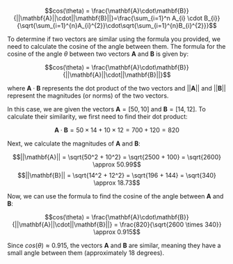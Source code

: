 $$cos(\theta) = \frac{\mathbf{A}\cdot\mathbf{B}}{||\mathbf{A}||\cdot||\mathbf{B}||}=\frac{\sum_{i=1}^n A_{i} \cdot B_{i}}{\sqrt{\sum_{i=1}^{n}A_{i}^{2}}\cdot\sqrt{\sum_{i=1}^{n}B_{i}^{2}}}$$

To determine if two vectors are similar using the formula you provided, we need to calculate the cosine of the angle between them. The formula for the cosine of the angle $\theta$ between two vectors $\mathbf{A}$ and $\mathbf{B}$ is given by:

$$cos(\theta) = \frac{\mathbf{A}\cdot\mathbf{B}}{||\mathbf{A}||\cdot||\mathbf{B}||}$$

where $\mathbf{A}\cdot\mathbf{B}$ represents the dot product of the two vectors and $`||\mathbf{A}||`$ and $`||\mathbf{B}||`$ represent the magnitudes (or norms) of the two vectors.

In this case, we are given the vectors $\mathbf{A}=[50,10]$ and $\mathbf{B}=[14,12]$. To calculate their similarity, we first need to find their dot product:

$$\mathbf{A}\cdot\mathbf{B} = 50 \times 14 + 10 \times 12 = 700 + 120 = 820$$

Next, we calculate the magnitudes of $\mathbf{A}$ and $\mathbf{B}$:

$$||\mathbf{A}|| = \sqrt{50^2 + 10^2} = \sqrt{2500 + 100} = \sqrt{2600} \approx 50.99$$
$$||\mathbf{B}|| = \sqrt{14^2 + 12^2} = \sqrt{196 + 144} = \sqrt{340} \approx 18.73$$

Now, we can use the formula to find the cosine of the angle between $\mathbf{A}$ and $\mathbf{B}$:

$$cos(\theta) = \frac{\mathbf{A}\cdot\mathbf{B}}{||\mathbf{A}||\cdot||\mathbf{B}||} = \frac{820}{\sqrt{2600 \times 340}} \approx 0.915$$

Since $cos(\theta) \approx 0.915$, the vectors $\mathbf{A}$ and $\mathbf{B}$ are similar, meaning they have a small angle between them (approximately 18 degrees).
